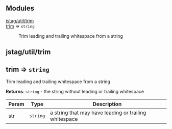 ## Modules

<dl>
<dt><a href="#module_jstag/util/trim">jstag/util/trim</a></dt>
<dd></dd>
<dt><a href="#module_trim">trim</a> ⇒ <code>string</code></dt>
<dd><p>Trim leading and trailing whitespace from a string</p>
</dd>
</dl>

<a name="module_jstag/util/trim"></a>

## jstag/util/trim
<a name="module_trim"></a>

## trim ⇒ <code>string</code>
Trim leading and trailing whitespace from a string

**Returns**: <code>string</code> - the string without leading or trailing whitespace  

| Param | Type | Description |
| --- | --- | --- |
| str | <code>string</code> | a string that may have leading or trailing whitespace |

